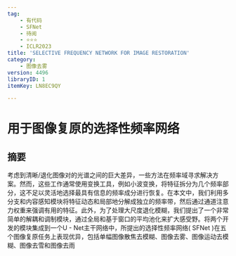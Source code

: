```yaml
---
tag:
    - 有代码
    - SFNet
    - 待阅
    - ⭐⭐⭐
    - ICLR2023
title: 'SELECTIVE FREQUENCY NETWORK FOR IMAGE RESTORATION'
category:
    - 图像去雾
version: 4496
libraryID: 1
itemKey: LN8EC9QY

---
```

# 用于图像复原的选择性频率网络

## 摘要

考虑到清晰/退化图像对的光谱之间的巨大差异，一些方法在频率域寻求解决方案。然而，这些工作通常使用变换工具，例如小波变换，将特征拆分为几个频率部分，这不足以灵活地选择最具有信息的频率成分进行恢复。在本文中，我们利用多分支和内容感知模块将特征动态和局部地分解成独立的频率带，然后通过通道注意力权重来强调有用的特征。此外，为了处理大尺度退化模糊，我们提出了一个非常简单的解耦和调制模块，通过全局和基于窗口的平均池化来扩大感受野。将两个开发的模块集成到一个U - Net主干网络中，所提出的选择性频率网络( SFNet )在五个图像复原任务上表现优异，包括单幅图像散焦去模糊、图像去雾、图像运动去模糊、图像去雪和图像去雨
